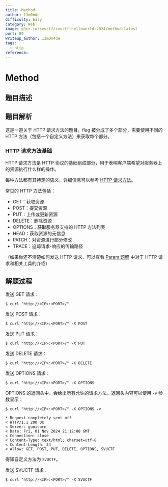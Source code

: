 ```yaml
---
title: Method
author: 13m0nde
difficulty: Easy
category: Web
image: ghcr.io/svuctf/svuctf-helloworld-2024/method:latest
port: 80
writeup_author: 13m0n4de
tags:
  - http
reference:
---
```


# Method

## 题目描述

## 题目解析

这是一道关于 HTTP 请求方法的题目。flag 被分成了多个部分，需要使用不同的 HTTP 方法（包括一个自定义方法）来获取每个部分。

### HTTP 请求方法基础

HTTP 请求方法是 HTTP 协议的基础组成部分，用于表明客户端希望对服务器上的资源执行什么样的操作。

每种方法都有其特定的语义，详细信息可以参考 [HTTP 请求方法](https://developer.mozilla.org/zh-CN/docs/Web/HTTP/Methods)。

常见的 HTTP 方法包括：

- GET：获取资源
- POST：提交资源
- PUT：上传或更新资源
- DELETE：删除资源
- OPTIONS：获取服务器支持的 HTTP 方法列表
- HEAD：获取资源的元信息
- PATCH：对资源进行部分修改
- TRACE：追踪请求-响应的传输路径

（如果你还不清楚如何发送 HTTP 请求，可以查看 [Param 题解](../param/README.md) 中对于 HTTP 请求和相关工具的介绍）

## 解题过程

发送 GET 请求：

```
$ curl "http://<IP>:<PORT>/"
```

发送 POST 请求：

```
$ curl "http://<IP>:<PORT>/" -X POST
```

发送 PUT 请求：

```
$ curl "http://<IP>:<PORT>/" -X PUT
```

发送 DELETE 请求：

```
$ curl "http://<IP>:<PORT>/" -X DELETE
```

发送 OPTIONS 请求：

```
$ curl "http://<IP>:<PORT>/" -X OPTIONS
```

OPTIONS 的返回头中，会给出所有允许的请求方法，返回头内容可以使用 `-v` 参数显示：

```
$ curl "http://<IP>:<PORT>/" -X OPTIONS -v

* Request completely sent off
< HTTP/1.1 200 OK
< Server: gunicorn
< Date: Fri, 01 Nov 2024 21:12:08 GMT
< Connection: close
< Content-Type: text/html; charset=utf-8
< Content-Length: 34
< Allow: GET, POST, PUT, DELETE, OPTIONS, SVUCTF
```

得知自定义方法为 `SVUCTF`。

发送 SVUCTF 请求：

```
$ curl "http://<IP>:<PORT>/" -X SVUCTF
```
